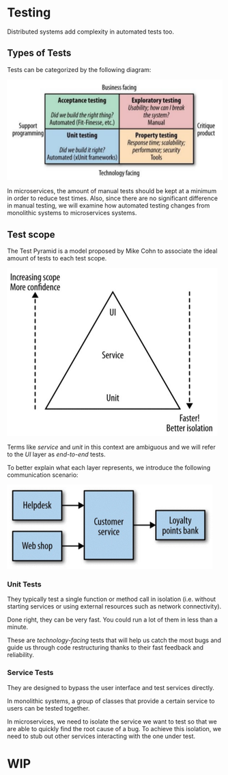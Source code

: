 # Testing

Distributed systems add complexity in automated tests too.

## Types of Tests

Tests can be categorized by the following diagram:

![Image](./images/test-types.png)

In microservices, the amount of manual tests should be kept at a minimum in order to reduce test times. Also, since there are no significant difference in manual testing, we will examine how automated testing changes from monolithic systems to microservices systems.

## Test scope

The Test Pyramid is a model proposed by Mike Cohn to associate the ideal amount of tests to each test scope.

![Image](./images/test-pyramid.png)

Terms like *service* and *unit* in this context are ambiguous and we will refer to the *UI* layer as *end-to-end* tests.

To better explain what each layer represents, we introduce the following communication scenario:

![Image](./images/testing-loyalty-scenario.png)

### Unit Tests

They typically test a single function or method call in isolation (i.e. without starting services or using external resources such as network connectivity).

Done right, they can be very fast. You could run a lot of them in less than a minute.

These are *technology-facing* tests that will help us catch the most bugs and guide us through code restructuring thanks to their fast feedback and reliability.

### Service Tests

They are designed to bypass the user interface and test services  directly.

In monolithic systems, a group of classes that provide a certain service to users can be tested together.

In microservices, we need to isolate the service we want to test so that we are able to quickly find the root cause of a bug. To achieve this isolation, we need to stub out other services interacting with the one under test.

# WIP